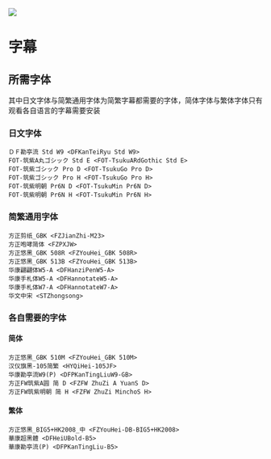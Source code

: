 ![](https://nekomoe.pages.dev/images/others/soraao.png)

# 字幕

## 所需字体

其中日文字体与简繁通用字体为简繁字幕都需要的字体，简体字体与繁体字体只有观看各自语言的字幕需要安装

### 日文字体

```
ＤＦ勘亭流 Std W9 <DFKanTeiRyu Std W9>
FOT-筑紫A丸ゴシック Std E <FOT-TsukuARdGothic Std E>
FOT-筑紫ゴシック Pro D <FOT-TsukuGo Pro D>
FOT-筑紫ゴシック Pro H <FOT-TsukuGo Pro H>
FOT-筑紫明朝 Pr6N D <FOT-TsukuMin Pr6N D>
FOT-筑紫明朝 Pr6N H <FOT-TsukuMin Pr6N H>
```

### 简繁通用字体

```
方正剪纸_GBK <FZJianZhi-M23>
方正咆哮简体 <FZPXJW>
方正悠黑_GBK 508R <FZYouHei_GBK 508R>
方正悠黑_GBK 513B <FZYouHei_GBK 513B>
华康翩翩体W5-A <DFHanziPenW5-A>
华康手札体W5-A <DFHannotateW5-A>
华康手札体W7-A <DFHannotateW7-A>
华文中宋 <STZhongsong>
```

### 各自需要的字体

#### 简体

```
方正悠黑_GBK 510M <FZYouHei_GBK 510M>
汉仪旗黑-105简繁 <HYQiHei-105JF>
华康勘亭流W9(P) <DFPKanTingLiuW9-GB>
方正FW筑紫A圆 简 D <FZFW ZhuZi A YuanS D>
方正FW筑紫明朝 简 H <FZFW ZhuZi MinchoS H>
```

#### 繁体

```
方正悠黑_BIG5+HK2008_中 <FZYouHei-DB-BIG5+HK2008>
華康超黑體 <DFHeiUBold-B5>
華康勘亭流(P) <DFPKanTingLiu-B5>
```
